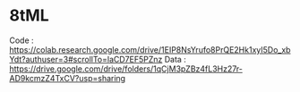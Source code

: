 # 8tML

Code : https://colab.research.google.com/drive/1EIP8NsYrufo8PrQE2Hk1xyI5Do_xbYdt?authuser=3#scrollTo=laCD7EF5PZnz
Data : https://drive.google.com/drive/folders/1qCjM3pZBz4fL3Hz27r-AD9kcmzZ4TxCV?usp=sharing
